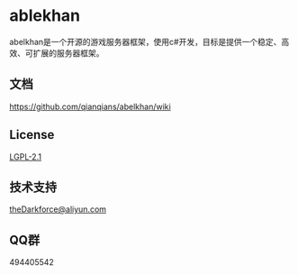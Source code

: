 # ablekhan
abelkhan是一个开源的游戏服务器框架，使用c#开发，目标是提供一个稳定、高效、可扩展的服务器框架。  

## 文档
https://github.com/qianqians/abelkhan/wiki

## License
[LGPL-2.1](https://github.com/qianqians/abelkhan/blob/master/LICENSE)
  
## 技术支持
theDarkforce@aliyun.com  
  
## QQ群
494405542
